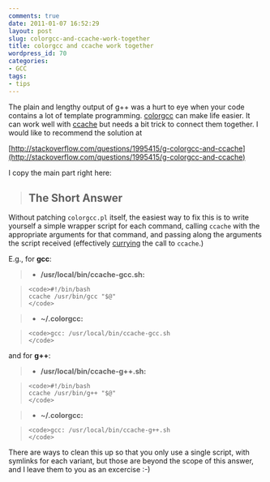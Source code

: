 ```yaml
---
comments: true
date: 2011-01-07 16:52:29
layout: post
slug: colorgcc-and-ccache-work-together
title: colorgcc and ccache work together
wordpress_id: 70
categories:
- GCC
tags:
- tips
---
```


The plain and lengthy output of g++ was a hurt to eye when your code contains a lot of template
programming. [colorgcc](http://schlueters.de/colorgcc.html) can make life easier. It can work well
with [ccache](http://ccache.samba.org/) but needs a bit trick to connect them together. I would like
to recommend the solution at

[http://stackoverflow.com/questions/1995415/g-colorgcc-and-ccache](http://stackoverflow.com/questions/1995415/g-colorgcc-and-ccache)

I copy the main part right here:


> 

> 
> ## The Short Answer
> 
> 
Without patching `colorgcc.pl` itself, the easiest way to fix this is to write yourself a simple wrapper script for each command, calling `ccache` with the appropriate arguments for that command, and passing along the arguments the script received (effectively [currying](http://en.wikipedia.org/wiki/Currying) the call to `ccache`.)

E.g., for **gcc**:

> 
> 
	
>   * **/usr/local/bin/ccache-gcc.sh:**

>     
>     <code>#!/bin/bash
>     ccache /usr/bin/gcc "$@"
>     </code>
> 
> 

> 
	
>   * **~/.colorgcc:**

>     
>     <code>gcc: /usr/local/bin/ccache-gcc.sh
>     </code>
> 
> 

> 

and for **g++**:

> 
> 
	
>   * **/usr/local/bin/ccache-g++.sh:**

>     
>     <code>#!/bin/bash
>     ccache /usr/bin/g++ "$@"
>     </code>
> 
> 

> 
	
>   * **~/.colorgcc:**

>     
>     <code>gcc: /usr/local/bin/ccache-g++.sh
>     </code>
> 
> 

> 

There are ways to clean this up so that you only use a single script,  with symlinks for each variant, but those are beyond the scope of this  answer, and I leave them to you as an excercise :-)
